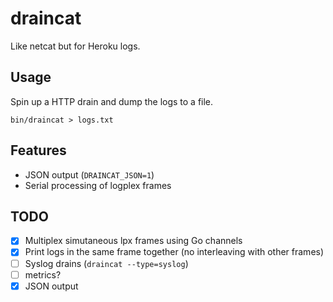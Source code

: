 # draincat

Like netcat but for Heroku logs.

## Usage

Spin up a HTTP drain and dump the logs to a file.

```
bin/draincat > logs.txt
```

## Features

* JSON output (`DRAINCAT_JSON=1`)
* Serial processing of logplex frames

## TODO

- [X] Multiplex simutaneous lpx frames using Go channels
- [X] Print logs in the same frame together (no interleaving with other frames)
- [ ] Syslog drains (`draincat --type=syslog`)
- [ ] metrics?
- [X] JSON output  
